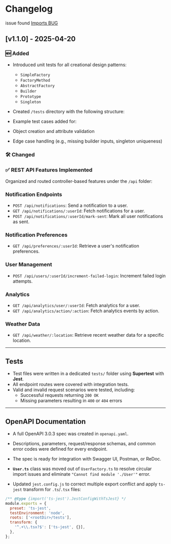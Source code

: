 # Changelog

issue found [Imports BUG](https://github.com/mehluli-dlamini-219105359/sundry-weather-notifications/issues/18)

## [v1.1.0] - 2025-04-20

### 🆕 Added
- Introduced unit tests for all creational design patterns:
  - `SimpleFactory`
  - `FactoryMethod`
  - `AbstractFactory`
  - `Builder`
  - `Prototype`
  - `Singleton`
- Created `/tests` directory with the following structure:


- Example test cases added for:
- Object creation and attribute validation
- Edge case handling (e.g., missing builder inputs, singleton uniqueness)

### 🛠️ Changed 
### ✅ REST API Features Implemented

Organized and routed controller-based features under the `/api` folder:

### Notification Endpoints
- `POST /api/notifications`: Send a notification to a user.
- `GET /api/notifications/:userId`: Fetch notifications for a user.
- `POST /api/notifications/:userId/mark-sent`: Mark all user notifications as sent.

### Notification Preferences
- `GET /api/preferences/:userId`: Retrieve a user's notification preferences.

### User Management
- `POST /api/users/:userId/increment-failed-login`: Increment failed login attempts.

### Analytics
- `GET /api/analytics/user/:userId`: Fetch analytics for a user.
- `GET /api/analytics/action/:action`: Fetch analytics events by action.

### Weather Data
- `GET /api/weather/:location`: Retrieve recent weather data for a specific location.

---

## Tests

- Test files were written in a dedicated `tests/` folder using **Supertest** with **Jest**.
- All endpoint routes were covered with integration tests.
- Valid and invalid request scenarios were tested, including:
  - Successful requests returning `200 OK`
  - Missing parameters resulting in `400` or `404` errors

---

##  OpenAPI Documentation

- A full OpenAPI 3.0.3 spec was created in `openapi.yaml`.
- Descriptions, parameters, request/response schemas, and common error codes were defined for every endpoint.
- The spec is ready for integration with Swagger UI, Postman, or ReDoc.


- **`User.ts`** class was moved out of `UserFactory.ts` to resolve circular import issues and eliminate `"Cannot find module './User'"` error.
- Updated `jest.config.js` to correct multiple export conflict and apply `ts-jest` transform for `.ts`/`.tsx` files:
```js
/** @type {import('ts-jest').JestConfigWithTsJest} */
module.exports = {
  preset: 'ts-jest',
  testEnvironment: 'node',
  roots: ['<rootDir>/tests'],
  transform: {
    '^.+\\.tsx?$': ['ts-jest', {}],
  },
};
